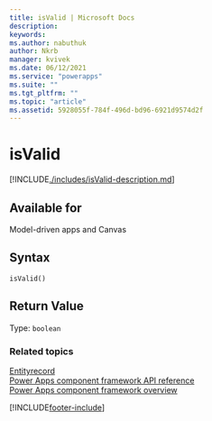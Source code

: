 ```yaml
---
title: isValid | Microsoft Docs
description:
keywords:
ms.author: nabuthuk
author: Nkrb
manager: kvivek
ms.date: 06/12/2021
ms.service: "powerapps"
ms.suite: ""
ms.tgt_pltfrm: ""
ms.topic: "article"
ms.assetid: 5928055f-784f-496d-bd96-6921d9574d2f
---
```


# isValid

[!INCLUDE[./includes/isValid-description.md](./includes/isValid-description.md)]

## Available for

Model-driven apps and Canvas

## Syntax

`isValid()`

## Return Value

Type: `boolean`

### Related topics

[Entityrecord](../entityrecord.md)<br/>
[Power Apps component framework API reference](../../reference/index.md)<br/>
[Power Apps component framework overview](../../overview.md)

[!INCLUDE[footer-include](../../../../includes/footer-banner.md)]
